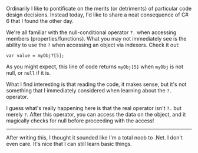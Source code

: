 Ordinarily I like to pontificate on the merits (or detriments) of particular code design decisions.  Instead today, I'd like to share a neat consequence of C# 6 that I found the other day.

We're all familiar with the null-conditional operator `?.` when accessing members (properties/functions).  What you may not immediately see is the ability to use the `?` when accessing an object via indexers.  Check it out:

	var value = myObj?[5];

As you might expect, this line of code returns `myObj[5]` when `myObj` is not null, or `null` if it is.

What I find interesting is that reading the code, it makes sense, but it's not something that I immediately considered when learning about the `?.` operator.

I guess what's really happening here is that the real operator isn't `?.` but merely `?`.  After this operator, you can access the data on the object, and it magically checks for null before proceeding with the access!

---

After writing this, I thought it sounded like I'm a total noob to .Net.  I don't even care.  It's nice that I can still learn basic things.